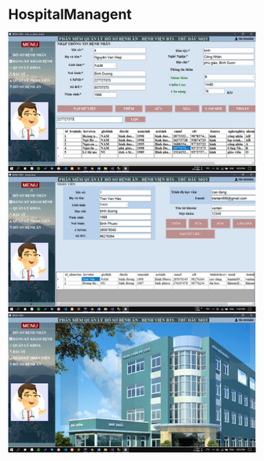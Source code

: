 # HospitalManagent
<img src="quanlyhosobenhnhan.jpg"></img>
<img src="quanlynhanvien.jpg"></img>
<img src="trangchu.jpg"></img>
